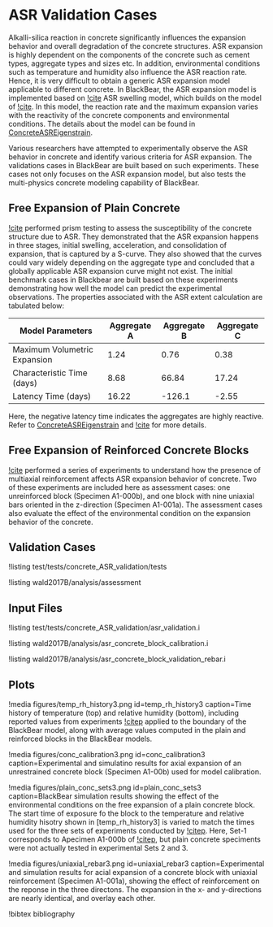 # ASR Validation Cases

Alkalli-silica reaction in concrete significantly influences the expansion behavior and overall degradation of the concrete structures. ASR expansion is highly dependent on the components of the concrete such as cement types, aggregate types and sizes etc. In addition, environmental conditions such as temperature and humidity also influence the ASR reaction rate. Hence, it is very difficult to obtain a generic ASR expansion model applicable to different concrete. In BlackBear, the ASR expansion model is implemented based on [!cite](saouma_constitutive_2006) ASR swelling model, which builds on the model of [!cite](ulm2000thermo). In this model, the reaction rate and the maximum expansion varies with the reactivity of the concrete components and environmental conditions. The details about the model can be found in [ConcreteASREigenstrain](ConcreteASREigenstrain.md).

Various researchers have attempted to experimentally observe the ASR behavior in concrete and identify various criteria for ASR expansion. The validations cases in BlackBear are built based on such experiments. These cases not only focuses on the ASR expansion model, but also tests the multi-physics concrete modeling capability of BlackBear.

## Free Expansion of Plain Concrete

[!cite](wallau2018asr) performed prism testing to assess the susceptibility of the concrete structure due to ASR. They demonstrated that the ASR expansion happens in three stages, initial swelling, acceleration, and consolidation of expansion, that is captured by a S-curve. They also showed that the curves could vary widely depending on the aggregate type and concluded that a globally applicable ASR expansion curve might not exist. The initial benchmark cases in Blackbear are built based on these experiments demonstrating how well the model can predict the experimental observations. The properties associated with the ASR extent calculation are tabulated below:

| Model Parameters | Aggregate A | Aggregate B | Aggregate C |
| - | - | - | - |
| Maximum Volumetric Expansion | 1.24 | 0.76 | 0.38 |
| Characteristic Time (days) | 8.68 | 66.84 | 17.24 |
| Latency Time (days) | 16.22 | -126.1 | -2.55 |

Here, the negative latency time indicates the aggregates are highly reactive. Refer to [ConcreteASREigenstrain](ConcreteASREigenstrain.md) and [!cite](wallau2018asr) for more details.

## Free Expansion of Reinforced Concrete Blocks

[!cite](wald_2017) performed a series of experiments to understand how the presence of multiaxial reinforcement affects ASR expansion behavior of concrete.
Two of these experiments are included here as assessment cases: one unreinforced block (Specimen A1-000b), and one block with nine uniaxial bars oriented in the z-direction (Specimen A1-001a). The assessment cases also evaluate the effect of the environmental condition on the expansion behavior of the concrete.

## Validation Cases

!listing test/tests/concrete_ASR_validation/tests

!listing wald2017B/analysis/assessment


## Input Files

!listing test/tests/concrete_ASR_validation/asr_validation.i

!listing wald2017B/analysis/asr_concrete_block_calibration.i

!listing wald2017B/analysis/asr_concrete_block_validation_rebar.i

## Plots

!media figures/temp_rh_history3.png
  id=temp_rh_history3
  caption=Time history of temperature (top) and relative humidity (bottom), including reported values from experiments [!citep](wald_2017) applied to the boundary of the BlackBear model, along with average values computed in the plain and reinforced blocks in the BlackBear models.


!media figures/conc_calibration3.png
  id=conc_calibration3
  caption=Experimental and simulatino results for axial expansion of an unrestrained concrete block (Specimen A1-00b) used for model calibration.


!media figures/plain_conc_sets3.png
  id=plain_conc_sets3
  caption=BlackBear simulation results showing the effect of the environmental conditions on the free expansion of a plain concrete block. The start time of exposure fo the block to the temperature and relative humidity hisotry shown in [temp_rh_history3] is varied to match the times used for the three sets of experiments conducted by [!citep](wald_2017). Here, Set-1 corresponds to Apecimen A1-000b of [!citep](wald_2017), but plain concrete speciments were not actually tested in experimental Sets 2 and 3.


!media figures/uniaxial_rebar3.png
  id=uniaxial_rebar3
  caption=Experimental and simulation results for acial expansion of a concrete block with uniaxial reinforcement (Specimen A1-001a), showing the effect of reinforcement on the reponse in the three directons. The expansion in the x- and y-directions are nearly identical, and overlay each other.


!bibtex bibliography

